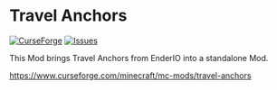 # Travel Anchors

[![CurseForge](http://cf.way2muchnoise.eu/full_413234_downloads.svg)](https://www.curseforge.com/minecraft/mc-mods/travel-anchors)
[![Issues](https://img.shields.io/github/issues/castcrafter/travel_anchors)](https://github.com/castcrafter/travel_anchors/issues)

This Mod brings Travel Anchors from EnderIO into a standalone Mod.

https://www.curseforge.com/minecraft/mc-mods/travel-anchors
